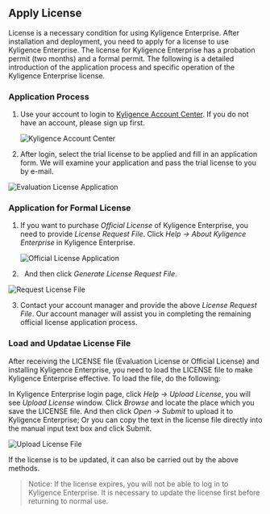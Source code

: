 ## Apply License







License is a necessary condition for using Kyligence Enterprise. After installation and deployment, you need to apply for a license to use Kyligence Enterprise. The license for Kyligence Enterprise has a probation permit (two months) and a formal permit. The following is a detailed introduction of the application process and specific operation of the Kyligence Enterprise license.

### Application Process



1. Use your account to login to [Kyligence Account Center](http://account.kyligence.io/). If you do not have an account, please sign up first.

   ![Kyligence Account Center](images/license_1.en.png)

2. After login, select the trial license to be applied and fill in an application form. We will examine your application and pass the trial license to you by e-mail.

![Evaluation License Application](images/license_2.en.png)

 

### Application for Formal License

1. If you want to purchase *Official License* of Kyligence Enterprise, you need to provide *License Request File*. Click *Help -> About Kyligence Enterprise* in Kyligence Enterprise. 


   ![Official License Application](images/license_3.en.png)

2.    And then click *Generate License Request File*. 

   ![Request License File](images/license_4.en.png)

3. Contact your account manager and provide the above *License Request File*. Our account manager will assist you in completing the remaining official license application process.

### Load and Updatae License File

After receiving the LICENSE file (Evaluation License or Official License) and installing Kyligence Enterprise, you need to load the LICENSE file to make Kyligence Enterprise effective. To load the file, do the following:

In Kyligence Enterprise login page, click *Help -> Upload License*, you will see *Upload License* window. Click *Browse* and locate the place which you save the LICENSE file. And then click *Open -> Submit* to upload it to Kyligence Enterprise; Or you can copy the text in the license file directly into the manual input text box and click Submit.

![Upload License File](images/license_5.en.png)

If the license is to be updated, it can also be carried out by the above methods.

> Notice: If the license expires, you will not be able to log in to Kyligence Enterprise. It is necessary to update the license first before returning to normal use.
